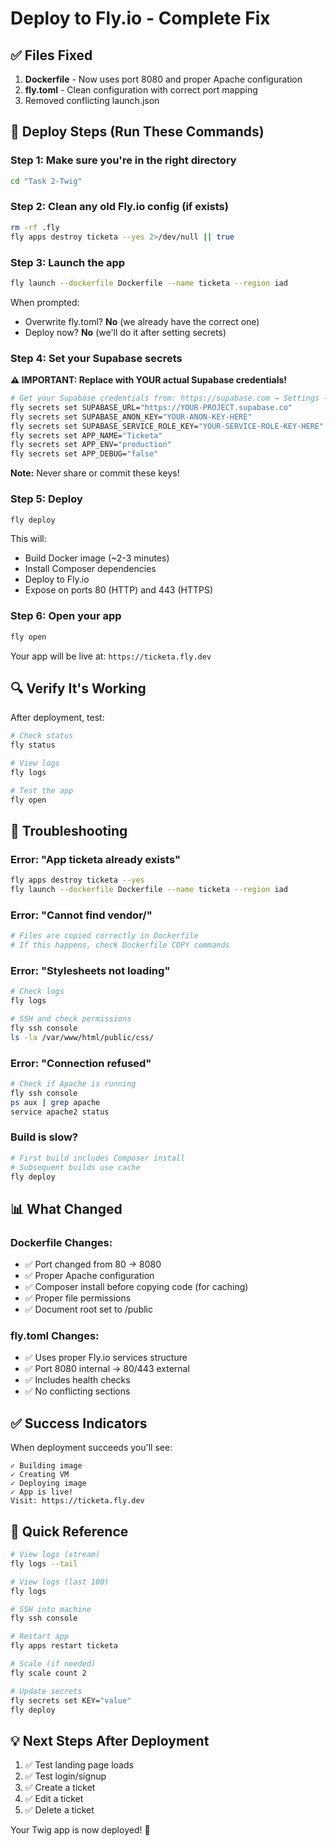 # Deploy to Fly.io - Complete Fix

## ✅ Files Fixed

1. **Dockerfile** - Now uses port 8080 and proper Apache configuration
2. **fly.toml** - Clean configuration with correct port mapping
3. Removed conflicting launch.json

## 🚀 Deploy Steps (Run These Commands)

### Step 1: Make sure you're in the right directory
```bash
cd "Task 2-Twig"
```

### Step 2: Clean any old Fly.io config (if exists)
```bash
rm -rf .fly
fly apps destroy ticketa --yes 2>/dev/null || true
```

### Step 3: Launch the app
```bash
fly launch --dockerfile Dockerfile --name ticketa --region iad
```

When prompted:
- Overwrite fly.toml? **No** (we already have the correct one)
- Deploy now? **No** (we'll do it after setting secrets)

### Step 4: Set your Supabase secrets
**⚠️ IMPORTANT: Replace with YOUR actual Supabase credentials!**

```bash
# Get your Supabase credentials from: https://supabase.com → Settings → API
fly secrets set SUPABASE_URL="https://YOUR-PROJECT.supabase.co"
fly secrets set SUPABASE_ANON_KEY="YOUR-ANON-KEY-HERE"
fly secrets set SUPABASE_SERVICE_ROLE_KEY="YOUR-SERVICE-ROLE-KEY-HERE"
fly secrets set APP_NAME="Ticketa"
fly secrets set APP_ENV="production"
fly secrets set APP_DEBUG="false"
```

**Note:** Never share or commit these keys!

### Step 5: Deploy
```bash
fly deploy
```

This will:
- Build Docker image (~2-3 minutes)
- Install Composer dependencies
- Deploy to Fly.io
- Expose on ports 80 (HTTP) and 443 (HTTPS)

### Step 6: Open your app
```bash
fly open
```

Your app will be live at: `https://ticketa.fly.dev`

## 🔍 Verify It's Working

After deployment, test:
```bash
# Check status
fly status

# View logs
fly logs

# Test the app
fly open
```

## 🐛 Troubleshooting

### Error: "App ticketa already exists"
```bash
fly apps destroy ticketa --yes
fly launch --dockerfile Dockerfile --name ticketa --region iad
```

### Error: "Cannot find vendor/"
```bash
# Files are copied correctly in Dockerfile
# If this happens, check Dockerfile COPY commands
```

### Error: "Stylesheets not loading"
```bash
# Check logs
fly logs

# SSH and check permissions
fly ssh console
ls -la /var/www/html/public/css/
```

### Error: "Connection refused"
```bash
# Check if Apache is running
fly ssh console
ps aux | grep apache
service apache2 status
```

### Build is slow?
```bash
# First build includes Composer install
# Subsequent builds use cache
fly deploy
```

## 📊 What Changed

### Dockerfile Changes:
- ✅ Port changed from 80 → 8080
- ✅ Proper Apache configuration
- ✅ Composer install before copying code (for caching)
- ✅ Proper file permissions
- ✅ Document root set to /public

### fly.toml Changes:
- ✅ Uses proper Fly.io services structure
- ✅ Port 8080 internal → 80/443 external
- ✅ Includes health checks
- ✅ No conflicting sections

## ✅ Success Indicators

When deployment succeeds you'll see:
```
✓ Building image
✓ Creating VM
✓ Deploying image
✓ App is live!
Visit: https://ticketa.fly.dev
```

## 🎯 Quick Reference

```bash
# View logs (stream)
fly logs --tail

# View logs (last 100)
fly logs

# SSH into machine
fly ssh console

# Restart app
fly apps restart ticketa

# Scale (if needed)
fly scale count 2

# Update secrets
fly secrets set KEY="value"
fly deploy
```

## 💡 Next Steps After Deployment

1. ✅ Test landing page loads
2. ✅ Test login/signup
3. ✅ Create a ticket
4. ✅ Edit a ticket
5. ✅ Delete a ticket

Your Twig app is now deployed! 🎉

